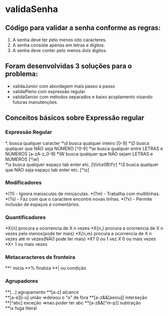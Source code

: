 # validaSenha
## Código para validar a senha conforme as regras:

1. A senha deve ter pelo menos oito caracteres.
2. A senha consiste apenas em letras e dígitos.
3. A senha deve conter pelo menos dois dígitos.

## Foram desenvolvidas 3 soluções para o problema:

* validaJunior com abordagem mais passo a passo
* validaPleno com expressão regular
* validaSenior com métodos separados e baixo acoplamento visando futuras manutenções.

## Conceitos básicos sobre Expressão regular

### Expressão Regular
*.	busca qualquer caracter
*\d	busca qualquer inteiro								[0-9]
*\D	busca qualquer que NÃO seja NÚMERO					[^0-9]
*\w	busca qualquer entre LETRAS e NÚMEROS				[a-zA-z_0-9]
*\W	busca qualquer que NÃO sejam LETRAS e NÚMEROS		[^\w]	
*\s  busca qualquer espaço tab enter etc.				[\t\n\x0B\f\r]
*\S  busca qualquer que NÃO seja espaço tab enter etc.	[^\s]

### Modificadores
*(?i) - Ignora maiúsculas de minúsculas.
*(?m) - Trabalha com multilinhas.
*(?s) - Faz com que o caractere encontre novas linhas.
*(?x) - Permite inclusão de espaços e comentários.

### Quantificadores
*X{n}	procura a ocorrencia de X n vezes
*X{n,}	procura a ocorrencia de X n vezes pelo menos(pode ter mais)
*X{n,m}	procura a ocorrencia de X n vezes até m vezes(NÃO pode ter mais) 
*X?		0 ou 1 vez
*X*		0 ou mais vezes
*X+		1 ou mais vezes

### Metacaracteres de fronteira
**^	inicia
**%	finaliza
**|	ou condição

### Agrupadores
**[...]				    agrupamento	
**[a-z] 				alcance		
**[a-e][i-u]			união		=>deixou o "o" de fora
**[a-z&&[aeiou]]		interseção	
**[^abc]				exceção		=>nao poder ter abc
**[a-z&&[^m-p]]		    subtração	
**\x					fuga literal
    
